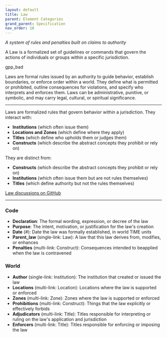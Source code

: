 ```yaml
---
layout: default
title: Law
parent: Element Categories
grand_parent: Specification
nav_order: 10
---
```


*A system of rules and penalties built on claims to authority*

A Law is a formalized set of guidelines or commands that govern the actions of individuals or groups within a specific jurisdiction.  

<span class="material-symbols-outlined">gpp_bad</span>

Laws are formal rules issued by an authority to guide behavior, establish boundaries, or enforce order within a world. They define what is permitted or prohibited, outline consequences for violations, and specify who interprets and enforces them. Laws can be administrative, punitive, or symbolic, and may carry legal, cultural, or spiritual significance. 

---

Laws are formalized rules that govern behavior within a jurisdiction. They interact with:

- **Institutions** (which often issue them)
- **Locations and Zones** (which define where they apply)
- **Titles** (which define who upholds them or judges them)
- **Constructs** (which describe the abstract concepts they prohibit or rely on)

They are distinct from:

- **Constructs** (which describe the abstract concepts they prohibit or rely on)
- **Institutions** (which often issue them but are not rules themselves)
- **Titles** (which define authority but not the rules themselves)

[Law discussions on GitHub](https://github.com/OnlyWorlds/OnlyWorlds/discussions/categories/law)

---
### Code
- **Declaration**: The formal wording, expression, or decree of the law
- **Purpose**: The intent, motivation, or justification for the law's creation
- **Date** (#): Date the law was formally established, in world TIME units
- **Parent_law** (single-link: Law): A law that this law derives from, modifies, or enhances
- **Penalties** (multi-link: Construct): Consequences intended to beapplied when the law is contravened

### World
- **Author** (single-link: Institution): The institution that created or issued the law
- **Locations** (multi-link: Location): Locations where the law is supported or enforced
- **Zones** (multi-link: Zone): Zones where the law is supported or enforced
- **Prohibitions** (multi-link: Construct): Things that the law explicitly or effectively forbids
- **Adjudicators** (multi-link: Title): Titles responsible for interpreting or ruling on the law's application and jurisdiction
- **Enforcers** (multi-link: Title): Titles responsible for enforcing or imposing the law

